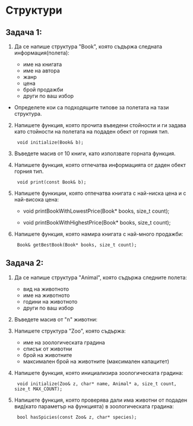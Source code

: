 # Структури

## Задача 1:

1) Да се напише структура "Book", която съдържа следната информация(полета):
	
	- име на книгата
	- име на автора
	- жанр
	- цена
	- брой продажби
	- други по ваш избор

* Определете кои са подходящите типове за полетата на тази структура.

2) Напишете функция, която прочита въведени стойности и ги задава като стойности на полетата 
   на подаден обект от горния тип.

		void initialize(Book& b);

3) Въведете масив от 10 книги, като използвате горната функция.

4) Напишете функция, която отпечатва информацията от даден обект горния тип.

		void print(const Book& b);

5) Напишете функиции, която отпечатва книгата с най-ниска цена и с най-висока цена:

	- void printBookWithLowestPrice(Book* books, size_t count);

	- void printBookWithHighestPrice(Book* books, size_t count);

6) Напишете функция, която намира книгата с най-много продажби:

		Book& getBestBook(Book* books, size_t count);



## Задача 2:

1) Да се напише структура "Animal", която съдържа следните полета:

	- вид на животното
	- име на животното
	- години на животното
	- други по ваш избор

2) Въведете масив от "n" животни:
	
3) Напишете структура "Zoo", която съдържа:

	- име на зоологическата градина
	- списък от животни
	- брой на животните
	- максимален брой на животните (максимален капацитет)

4) Напишете функция, която инициализира зоологическата градина:

		void initialize(Zoo& z, char* name, Animal* a, size_t count, size_t MAX_COUNT);

5) Напишете функция, която проверява дали има животни от подаден вид(като параметър на функцията)
   в зоологическата градина:

		bool hasSpicies(const Zoo& z, char* species);